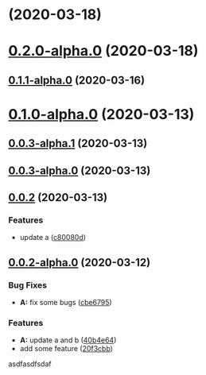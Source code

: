 # [](https://github.com/erraX/test-lerna/compare/v0.2.0-alpha.0...v) (2020-03-18)



# [0.2.0-alpha.0](https://github.com/erraX/test-lerna/compare/v0.1.1-alpha.0...v0.2.0-alpha.0) (2020-03-18)



## [0.1.1-alpha.0](https://github.com/erraX/test-lerna/compare/v0.1.0-alpha.0...v0.1.1-alpha.0) (2020-03-16)



# [0.1.0-alpha.0](https://github.com/erraX/test-lerna/compare/v0.0.3-alpha.1...v0.1.0-alpha.0) (2020-03-13)



## [0.0.3-alpha.1](https://github.com/erraX/test-lerna/compare/v0.0.3-alpha.0...v0.0.3-alpha.1) (2020-03-13)



## [0.0.3-alpha.0](https://github.com/erraX/test-lerna/compare/v0.0.2...v0.0.3-alpha.0) (2020-03-13)



## [0.0.2](https://github.com/erraX/test-lerna/compare/v0.0.2-alpha.0...v0.0.2) (2020-03-13)


### Features

* update a ([c80080d](https://github.com/erraX/test-lerna/commit/c80080d6b54a1f941b32a742bcc85c14882e2fb8))



## [0.0.2-alpha.0](https://github.com/erraX/test-lerna/compare/cbe67955443833a394091cbd56cb603571047934...v0.0.2-alpha.0) (2020-03-12)


### Bug Fixes

* **A:** fix some bugs ([cbe6795](https://github.com/erraX/test-lerna/commit/cbe67955443833a394091cbd56cb603571047934))


### Features

* **A:** update a and b ([40b4e64](https://github.com/erraX/test-lerna/commit/40b4e6459325a56775c2b6ed57e8ddcf19d8210e))
* add some feature ([20f3cbb](https://github.com/erraX/test-lerna/commit/20f3cbb5edb317d17a8386588859832b2eaaae49))




asdfasdfsdaf

